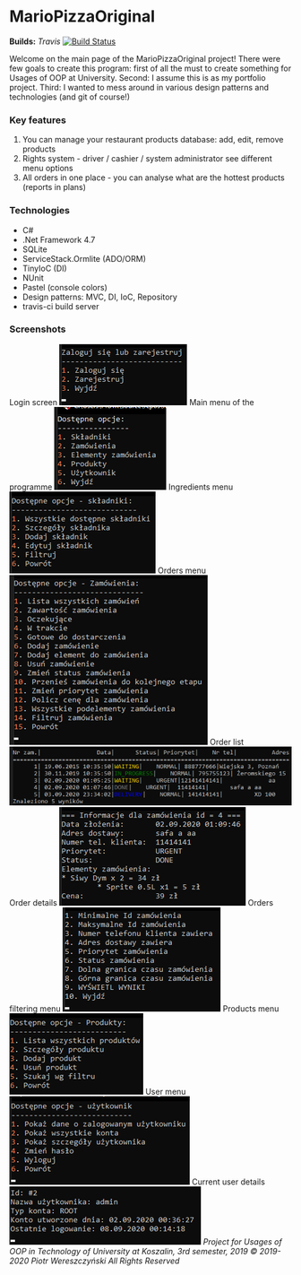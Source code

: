 
# MarioPizzaOriginal #
**Builds:** *Travis* [![Build Status](https://travis-ci.com/YourSenseiCreeper/MarioPizzaOriginal.svg?token=ph5wu2XhfxsxxyUAofDV&branch=trunk)](https://travis-ci.com/YourSenseiCreeper/MarioPizzaOriginal)

Welcome on the main page of the MarioPizzaOriginal project! There were few goals to create this program: first of all the must to create something for Usages of OOP at University. Second: I assume this is as my portfolio project. Third: I wanted to mess around in various design patterns and technologies (and git of course!)
### Key features
 1. You can manage your restaurant products database: add, edit, remove products
 2. Rights system - driver / cashier / system administrator see different menu options
 3. All orders in one place - you can analyse what are the hottest products (reports in plans)
### Technologies
 - C#
 - .Net Framework 4.7
 - SQLite
 - ServiceStack.Ormlite (ADO/ORM)
 - TinyIoC (DI)
 - NUnit
 - Pastel (console colors)
 - Design patterns: MVC, DI, IoC, Repository
 - travis-ci build server
### Screenshots
Login screen
![Login screen](https://github.com/YourSenseiCreeper/MarioPizzaOriginal/blob/FilterCancelation/resources/screen-1.png)
Main menu of the programme
![Main menu of the programme](https://github.com/YourSenseiCreeper/MarioPizzaOriginal/blob/FilterCancelation/resources/screen-2.png)
Ingredients menu
![Ingredients menu](https://github.com/YourSenseiCreeper/MarioPizzaOriginal/blob/FilterCancelation/resources/screen-3.png)
Orders menu
![Orders menu](https://github.com/YourSenseiCreeper/MarioPizzaOriginal/blob/FilterCancelation/resources/screen-4.png)
Order list
![Order list](https://github.com/YourSenseiCreeper/MarioPizzaOriginal/blob/FilterCancelation/resources/screen-5.png)
Order details
![Order details](https://github.com/YourSenseiCreeper/MarioPizzaOriginal/blob/FilterCancelation/resources/screen-6.png)
Orders filtering menu
![Orders filtering menu](https://github.com/YourSenseiCreeper/MarioPizzaOriginal/blob/FilterCancelation/resources/screen-7.png)
Products menu
![Products menu](https://github.com/YourSenseiCreeper/MarioPizzaOriginal/blob/FilterCancelation/resources/screen-8.png)
User menu
![User menu](https://github.com/YourSenseiCreeper/MarioPizzaOriginal/blob/FilterCancelation/resources/screen-9.png)
Current user details
![Current user details](https://github.com/YourSenseiCreeper/MarioPizzaOriginal/blob/FilterCancelation/resources/screen-10.png)
*Project for Usages of OOP in Technology of University at Koszalin, 3rd semester, 2019*
*© 2019-2020 Piotr Wereszczyński All Rights Reserved*
